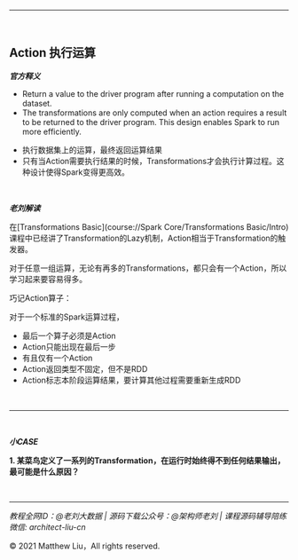 

---

<br>

## Action 执行运算

**_官方释义_**

- Return a value to the driver program after running a computation on the dataset.
- The transformations are only computed when an action requires a result to be returned to the driver program. This design enables Spark to run more efficiently.

<div class="hint">

- 执行数据集上的运算，最终返回运算结果
- 只有当Action需要执行结果的时候，Transformations才会执行计算过程。这种设计使得Spark变得更高效。

</div>

<br>

**_老刘解读_**

在[Transformations Basic](course://Spark Core/Transformations Basic/Intro)课程中已经讲了Transformation的Lazy机制，Action相当于Transformation的触发器。

对于任意一组运算，无论有再多的Transformations，都只会有一个Action，所以学习起来要容易得多。

巧记Action算子：

对于一个标准的Spark运算过程，

- 最后一个算子必须是Action
- Action只能出现在最后一步
- 有且仅有一个Action
- Action返回类型不固定，但不是RDD
- Action标志本阶段运算结果，要计算其他过程需要重新生成RDD

<br>

---

<br>

**_小CASE_**

**1. 某菜鸟定义了一系列的Transformation，在运行时始终得不到任何结果输出，最可能是什么原因？**

<br>

---

_教程全网ID：@老刘大数据 | 源码下载公众号：@架构师老刘 | 课程源码辅导陪练微信: architect-liu-cn_

© 2021 Matthew Liu，All rights reserved. 